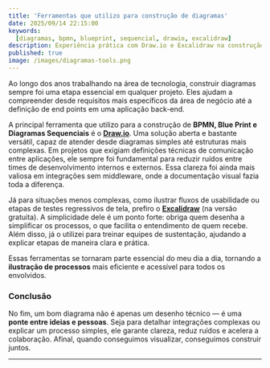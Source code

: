 ```yaml
---
title: 'Ferramentas que utilizo para construção de diagramas'
date: 2025/09/14 22:15:00
keywords:
  [diagramas, bpmn, blueprint, sequencial, drawio, excalidraw]
description: Experiência prática com Draw.io e Excalidraw na construção de diagramas técnicos e de processos.
published: true
image: /images/diagramas-tools.png
---
```


Ao longo dos anos trabalhando na área de tecnologia, construir diagramas sempre foi uma etapa essencial em qualquer projeto. Eles ajudam a compreender desde requisitos mais específicos da área de negócio até a definição de end points em uma aplicação back-end.

A principal ferramenta que utilizo para a construção de **BPMN, Blue Print e Diagramas Sequenciais** é o [**Draw.io**](https://www.drawio.com/). Uma solução aberta e bastante versátil, capaz de atender desde diagramas simples até estruturas mais complexas. Em projetos que exigiam definições técnicas de comunicação entre aplicações, ele sempre foi fundamental para reduzir ruídos entre times de desenvolvimento internos e externos. Essa clareza foi ainda mais valiosa em integrações sem middleware, onde a documentação visual fazia toda a diferença.

Já para situações menos complexas, como ilustrar fluxos de usabilidade ou etapas de testes regressivos de tela, prefiro o [**Excalidraw**](https://plus.excalidraw.com/how-to-start) (na versão gratuita). A simplicidade dele é um ponto forte: obriga quem desenha a simplificar os processos, o que facilita o entendimento de quem recebe. Além disso, já o utilizei para treinar equipes de sustentação, ajudando a explicar etapas de maneira clara e prática.

Essas ferramentas se tornaram parte essencial do meu dia a dia, tornando a **ilustração de processos** mais eficiente e acessível para todos os envolvidos.  

### Conclusão 
No fim, um bom diagrama não é apenas um desenho técnico — é uma **ponte entre ideias e pessoas**. Seja para detalhar integrações complexas ou explicar um processo simples, ele garante clareza, reduz ruídos e acelera a colaboração. Afinal, quando conseguimos visualizar, conseguimos construir juntos.

---